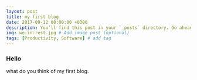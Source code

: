 ```yaml
---
layout: post
title: my first blog
date: 2017-09-12 00:00:00 +0300
description: You’ll find this post in your `_posts` directory. Go ahead and edit it and re-build the site to see your changes. # Add post description (optional)
img: we-in-rest.jpg # Add image post (optional)
tags: [Productivity, Software] # add tag
---
```


### Hello

what do you think of my first blog.
